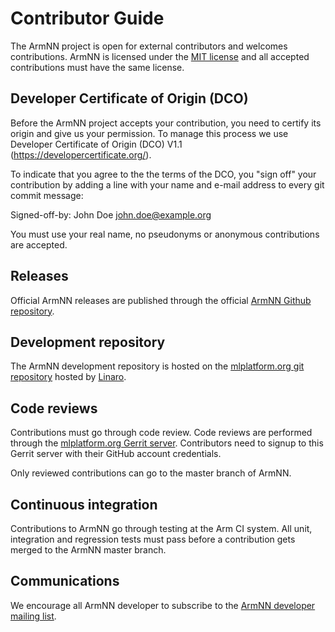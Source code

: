 # Contributor Guide

The ArmNN project is open for external contributors and welcomes contributions. ArmNN is licensed
under the [MIT license](https://spdx.org/licenses/MIT.html) and all accepted contributions must have
the same license.

## Developer Certificate of Origin (DCO)

Before the ArmNN project accepts your contribution, you need to certify its origin and give us your permission.  To manage this process we use Developer Certificate of Origin (DCO) V1.1 (https://developercertificate.org/).

To indicate that you agree to the the terms of the DCO, you "sign off" your contribution by adding a line with your name and e-mail address to every git commit message:

Signed-off-by: John Doe <john.doe@example.org>

You must use your real name, no pseudonyms or anonymous contributions are accepted.

## Releases

Official ArmNN releases are published through the official [ArmNN Github repository](https://github.com/ARM-software/armnn).

## Development repository

The ArmNN development repository is hosted on the [mlplatform.org git repository](https://git.mlplatform.org/ml/armnn.git/) hosted by [Linaro](https://www.linaro.org/).

## Code reviews

Contributions must go through code review. Code reviews are performed through the [mlplatform.org Gerrit server](https://review.mlplatform.org). Contributors need to signup to this Gerrit server with their GitHub account
credentials.

Only reviewed contributions can go to the master branch of ArmNN.

## Continuous integration

Contributions to ArmNN go through testing at the Arm CI system. All unit, integration and regression
tests must pass before a contribution gets merged to the ArmNN master branch.

## Communications

We encourage all ArmNN developer to subscribe to the [ArmNN developer mailing list](https://lists.linaro.org/mailman/listinfo/armnn-dev).
